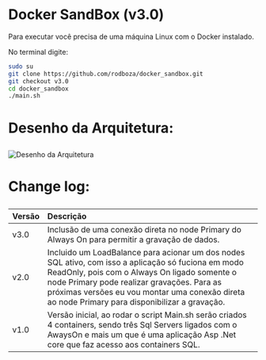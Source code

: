 ﻿# Docker SandBox (v3.0)



Para executar você precisa de uma máquina Linux com o Docker instalado.

No terminal digite:

``` sh
sudo su
git clone https://github.com/rodboza/docker_sandbox.git
git checkout v3.0
cd docker_sandbox
./main.sh
```



# Desenho da Arquitetura:<p>
![Desenho da Arquitetura](https://raw.githubusercontent.com/rodboza/docker_sandbox/v3.0/arquitetura.png)


# Change log:<p>
| Versão | Descrição |
| ---    | :---      |
| v3.0 | Inclusão de uma conexão direta no node Primary do Always On para permitir a gravação de dados.|
| v2.0 | Incluido um LoadBalance para acionar um dos nodes SQL ativo, com isso a aplicação só fuciona em modo ReadOnly, pois com o Always On ligado somente o node Primary pode realizar gravações. Para as próximas versões eu vou montar uma conexão direta ao node Primary para disponibilizar a gravação.|
| v1.0 | Versão inicial, ao rodar o script Main.sh serão criados 4 containers, sendo três Sql Servers ligados com o AwaysOn e mais um que é uma aplicação Asp .Net core que faz acesso aos containers SQL.|





